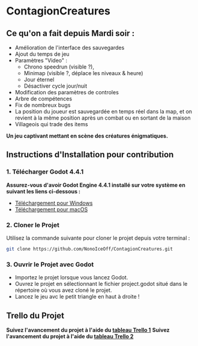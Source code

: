 # ContagionCreatures

## Ce qu'on a fait depuis Mardi soir :

- Amélioration de l'interface des sauvegardes
- Ajout du temps de jeu
- Paramètres "Video" : 
	- Chrono speedrun (visible ?), 
	- Minimap (visible ?, déplace les niveaux & heure)
	- Jour éternel
	- Désactiver cycle jour/nuit
- Modification des paramètres de controles
- Arbre de compétences
- Fix de nombreux bugs
- La position du joueur est sauvegardée en temps réel dans la map, et on revient à la même position après un combat ou en sortant de la maison
- Villageois qui trade des items

**Un jeu captivant mettant en scène des créatures énigmatiques.**



## Instructions d'Installation pour contribution

### 1. Télécharger Godot 4.4.1
**Assurez-vous d'avoir Godot Engine 4.4.1 installé sur votre système en suivant les liens ci-dessous :**
- [Téléchargement pour Windows](https://godotengine.org/download/windows/)
- [Téléchargement pour macOS](https://godotengine.org/download/macos/)

### 2. Cloner le Projet
Utilisez la commande suivante pour cloner le projet depuis votre terminal :
```bash
git clone https://github.com/NonoIceOff/ContagionCreatures.git
```

### 3. Ouvrir le Projet avec Godot
- Importez le projet lorsque vous lancez Godot.
- Ouvrez le projet en sélectionnant le fichier project.godot situé dans le répertoire où vous avez cloné le projet.
- Lancez le jeu avc le petit triangle en haut à droite !


## Trello du Projet
**Suivez l'avancement du projet à l'aide du [tableau Trello 1](https://trello.com/b/1bYhk1i6)**
**Suivez l'avancement du projet à l'aide du [tableau Trello 2](https://trello.com/b/zWZ8ErgG/contagion-creatures-2)**
